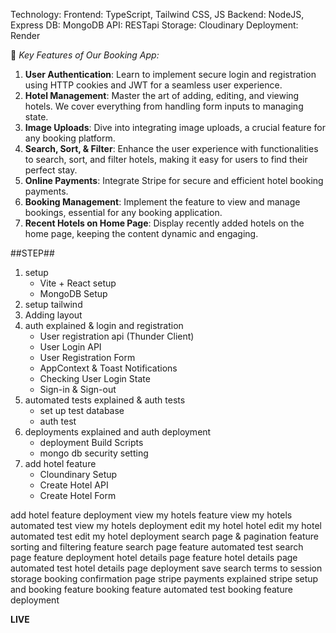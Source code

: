 Technology:
    Frontend: TypeScript, Tailwind CSS, JS
    Backend: NodeJS, Express
    DB: MongoDB
    API: RESTapi
    Storage: Cloudinary
    Deployment: Render

🔑 *Key Features of Our Booking App:*
1. **User Authentication**: Learn to implement secure login and registration using HTTP cookies and JWT for a seamless user experience.
2. **Hotel Management**: Master the art of adding, editing, and viewing hotels. We cover everything from handling form inputs to managing state.
3. **Image Uploads**: Dive into integrating image uploads, a crucial feature for any booking platform.
4. **Search, Sort, & Filter**: Enhance the user experience with functionalities to search, sort, and filter hotels, making it easy for users to find their perfect stay.
5. **Online Payments**: Integrate Stripe for secure and efficient hotel booking payments.
6. **Booking Management**: Implement the feature to view and manage bookings, essential for any booking application.
7. **Recent Hotels on Home Page**: Display recently added hotels on the home page, keeping the content dynamic and engaging.

##STEP##

1. setup
   - Vite + React setup
   - MongoDB Setup
2. setup tailwind
3. Adding layout
4. auth explained & login and registration  
   - User registration api (Thunder Client)
   - User Login API
   - User Registration Form
   - AppContext & Toast Notifications
   - Checking User Login State
   - Sign-in & Sign-out
5. automated tests explained & auth tests
   - set up test database
   - auth test
6. deployments explained and auth deployment
   - deployment Build Scripts
   - mongo db security setting
7. add hotel feature 
   - Cloundinary Setup
   - Create Hotel API
   - Create Hotel Form



add hotel feature deployment
view my hotels feature
view my hotels automated test
view my hotels deployment
edit my hotel hotel
edit my hotel automated test
edit my hotel deployment
search page & pagination feature
sorting and filtering feature 
search page feature automated test
search page feature deployment
hotel details page feature 
hotel details page automated test
hotel details page deployment
save search terms to session storage
booking confirmation page 
stripe payments explained 
stripe setup and booking feature
booking feature automated test
booking feature deployment 


**LIVE**